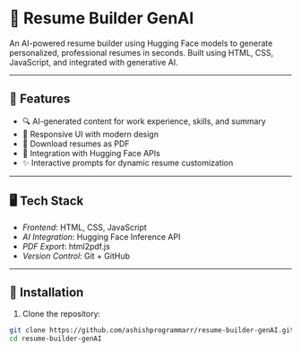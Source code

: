 # 💼 Resume Builder GenAI

An AI-powered resume builder using Hugging Face models to generate personalized, professional resumes in seconds. Built using HTML, CSS, JavaScript, and integrated with generative AI.

---

## 🚀 Features

- 🔍 AI-generated content for work experience, skills, and summary
- 🎨 Responsive UI with modern design
- 📄 Download resumes as PDF
- 🤖 Integration with Hugging Face APIs
- ✨ Interactive prompts for dynamic resume customization

---

## 🖥 Tech Stack

- *Frontend*: HTML, CSS, JavaScript
- *AI Integration*: Hugging Face Inference API
- *PDF Export*: html2pdf.js
- *Version Control*: Git + GitHub

---

## 🔧 Installation

1. Clone the repository:

```bash
git clone https://github.com/ashishprogrammarr/resume-builder-genAI.git
cd resume-builder-genAI
